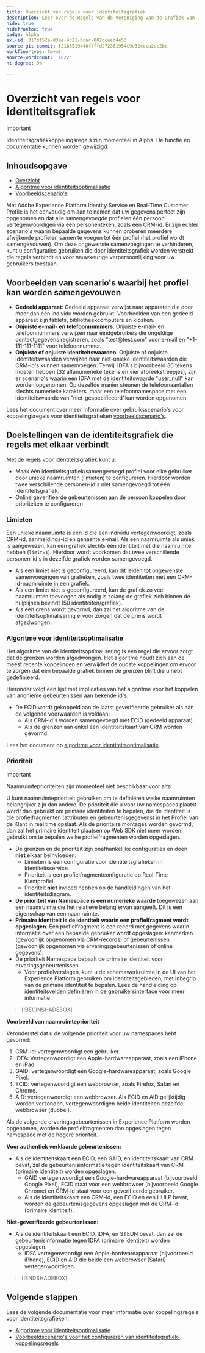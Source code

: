 ```yaml
---
title: Overzicht van regels voor identiteitsgrafiek
description: Leer over de Regels van de Vereniging van de Grafiek van Identiteit in de Dienst van de Identiteit.
hide: true
hidefromtoc: true
badge: Alpha
exl-id: 317df52a-d3ae-4c21-bcac-802dceed4e53
source-git-commit: f21b5519440f7ffd272361954c9e32ccca2ec2bc
workflow-type: tm+mt
source-wordcount: '1022'
ht-degree: 0%

---
```


# Overzicht van regels voor identiteitsgrafiek

>[!IMPORTANT]
>
>Identiteitsgrafiekkoppelingsregels zijn momenteel in Alpha. De functie en documentatie kunnen worden gewijzigd.

## Inhoudsopgave

* [Overzicht](./overview.md)
* [Algoritme voor identiteitsoptimalisatie](./identity-optimization-algorithm.md)
* [Voorbeeldscenario&#39;s](./example-scenarios.md)

Met Adobe Experience Platform Identity Service en Real-Time Customer Profile is het eenvoudig om aan te nemen dat uw gegevens perfect zijn opgenomen en dat alle samengevoegde profielen één persoon vertegenwoordigen via een personenteken, zoals een CRM-id. Er zijn echter scenario&#39;s waarin bepaalde gegevens kunnen proberen meerdere afwijkende profielen samen te voegen tot één profiel (het profiel wordt samengevouwen). Om deze ongewenste samenvoegingen te verhinderen, kunt u configuraties gebruiken die door identiteitsgrafiek worden verstrekt die regels verbindt en voor nauwkeurige verpersoonlijking voor uw gebruikers toestaan.

## Voorbeelden van scenario&#39;s waarbij het profiel kan worden samengevouwen

* **Gedeeld apparaat**: Gedeeld apparaat verwijst naar apparaten die door meer dan één individu worden gebruikt. Voorbeelden van een gedeeld apparaat zijn tablets, bibliotheekcomputers en kiosken.
* **Onjuiste e-mail- en telefoonnummers**: Onjuiste e-mail- en telefoonnummers verwijzen naar eindgebruikers die ongeldige contactgegevens registreren, zoals &quot;test<span>@test.com&quot; voor e-mail en &quot;+1-111-111-1111&quot; voor telefoonnummer.
* **Onjuiste of onjuiste identiteitswaarden**: Onjuiste of onjuiste identiteitswaarden verwijzen naar niet-unieke identiteitswaarden die CRM-id&#39;s kunnen samenvoegen. Terwijl IDFA&#39;s bijvoorbeeld 36 tekens moeten hebben (32 alfanumerieke tekens en vier afbreekstreepjes), zijn er scenario&#39;s waarin een IDFA met de identiteitswaarde &quot;user_null&quot; kan worden opgenomen. Op dezelfde manier steunen de telefoonaantallen slechts numerieke karakters, maar een telefoonnamespace met een identiteitswaarde van &quot;niet-gespecificeerd&quot;kan worden opgenomen.

Lees het document over meer informatie over gebruiksscenario&#39;s voor koppelingsregels voor identiteitsgrafieken [voorbeeldscenario&#39;s](./example-scenarios.md).

## Doelstellingen van de identiteitsgrafiek die regels met elkaar verbindt

Met de regels voor identiteitsgrafiek kunt u:

* Maak één identiteitsgrafiek/samengevoegd profiel voor elke gebruiker door unieke naamruimten (limieten) te configureren. Hierdoor worden twee verschillende personen-id&#39;s niet samengevoegd tot één identiteitsgrafiek.
* Online geverifieerde gebeurtenissen aan de persoon koppelen door prioriteiten te configureren

### Limieten

Een unieke naamruimte is een id die een individu vertegenwoordigt, zoals CRM-id, aanmeldings-id en gehashte e-mail. Als een naamruimte als uniek is aangewezen, kan een grafiek slechts één identiteit met die naamruimte hebben (`limit=1`). Hierdoor wordt voorkomen dat twee verschillende personen-id&#39;s in dezelfde grafiek worden samengevoegd.

* Als een limiet niet is geconfigureerd, kan dit leiden tot ongewenste samenvoegingen van grafieken, zoals twee identiteiten met een CRM-id-naamruimte in een grafiek.
* Als een limiet niet is geconfigureerd, kan de grafiek zo veel naamruimten toevoegen als nodig is zolang de grafiek zich binnen de hulplijnen bevindt (50 identiteiten/grafiek).
* Als een grens wordt gevormd, dan zal het algoritme van de identiteitsoptimalisering ervoor zorgen dat de grens wordt afgedwongen.

### Algoritme voor identiteitsoptimalisatie

Het algoritme van de identiteitsoptimalisering is een regel die ervoor zorgt dat de grenzen worden afgedwongen. Het algoritme houdt zich aan de meest recente koppelingen en verwijdert de oudste koppelingen om ervoor te zorgen dat een bepaalde grafiek binnen de grenzen blijft die u hebt gedefinieerd.

Hieronder volgt een lijst met implicaties van het algoritme voor het koppelen van anonieme gebeurtenissen aan bekende id&#39;s:

* De ECID wordt gekoppeld aan de laatst geverifieerde gebruiker als aan de volgende voorwaarden is voldaan:
   * Als CRM-id&#39;s worden samengevoegd met ECID (gedeeld apparaat).
   * Als de grenzen aan enkel één identiteitskaart van CRM worden gevormd.

Lees het document op [algoritme voor identiteitsoptimalisatie](./identity-optimization-algorithm.md).

### Prioriteit

>[!IMPORTANT]
>
>Naamruimteprioriteiten zijn momenteel niet beschikbaar voor alfa.

U kunt naamruimteprioriteit gebruiken om te definiëren welke naamruimten belangrijker zijn dan andere. De prioriteit die u voor uw namespaces plaatst wordt dan gebruikt om primaire identiteiten te bepalen, die de identiteit is die profielfragmenten (attributen en gebeurtenisgegevens) in het Profiel van de Klant in real time opslaat. Als de prioritaire montages worden gevormd, dan zal het primaire identiteit plaatsen op Web SDK niet meer worden gebruikt om te bepalen welke profielfragmenten worden opgeslagen.

* De grenzen en de prioriteit zijn onafhankelijke configuraties en doen **niet** elkaar beïnvloeden:
   * Limieten is een configuratie voor identiteitsgrafieken in Identiteitsservice.
   * Prioriteit is een profielfragmentconfiguratie op Real-Time Klantprofiel.
   * Prioriteit **niet** invloed hebben op de handleidingen van het identiteitsdiagram.
* **De prioriteit van Namespace is een numerieke waarde** toegewezen aan een naamruimte die het relatieve belang ervan aangeeft. Dit is een eigenschap van een naamruimte.
* **Primaire identiteit is de identiteit waarin een profielfragment wordt opgeslagen**. Een profielfragment is een record met gegevens waarin informatie over een bepaalde gebruiker wordt opgeslagen: kenmerken (gewoonlijk opgenomen via CRM-records) of gebeurtenissen (gewoonlijk opgenomen via ervaringsgebeurtenissen of online gegevens).
* De prioriteit Namespace bepaalt de primaire identiteit voor ervaringsgebeurtenissen.
   * Voor profielverslagen, kunt u de schemawerkruimte in de UI van het Experience Platform gebruiken om identiteitsgebieden, met inbegrip van de primaire identiteit te bepalen. Lees de handleiding op [identiteitsvelden definiëren in de gebruikersinterface](../../xdm/ui/fields/identity.md) voor meer informatie .

>[!BEGINSHADEBOX]

**Voorbeeld van naamruimteprioriteit**

Veronderstel dat u de volgende prioriteit voor uw namespaces hebt gevormd:

1. CRM-id: vertegenwoordigt een gebruiker.
2. IDFA: Vertegenwoordigt een Apple-hardwareapparaat, zoals een iPhone en iPad.
3. GAID: vertegenwoordigt een Google-hardwareapparaat, zoals Google Pixel.
4. ECID: vertegenwoordigt een webbrowser, zoals Firefox, Safari en Chrome.
5. AID: vertegenwoordigt een webbrowser.
Als ECID en AID gelijktijdig worden verzonden, vertegenwoordigen beide identiteiten dezelfde webbrowser (dubbel).

Als de volgende ervaringsgebeurtenissen in Experience Platform worden opgenomen, worden de profielfragmenten dan opgeslagen tegen namespace met de hogere prioriteit.

**Voor authentiek verklaarde gebeurtenissen:**

* Als de identiteitskaart een ECID, een GAID, en identiteitskaart van CRM bevat, zal de gebeurtenisinformatie tegen identiteitskaart van CRM (primaire identiteit) worden opgeslagen.
   * GAID vertegenwoordigt een Google-hardwareapparaat (bijvoorbeeld Google Pixel), ECID staat voor een webbrowser (bijvoorbeeld Google Chrome) en CRM-id staat voor een geverifieerde gebruiker.
   * Als de identiteitskaart een CRM-id, een ECID en een HULP bevat, worden de gebeurtenisgegevens opgeslagen met de CRM-id (primaire identiteit).

**Niet-geverifieerde gebeurtenissen:**

* Als de identiteitskaart een ECID, IDFA, en STEUN bevat, dan zal de gebeurtenisinformatie tegen IDFA (primaire identiteit) worden opgeslagen.
   * IDFA vertegenwoordigt een Apple-hardwareapparaat (bijvoorbeeld iPhone), ECID en AID die beide een webbrowser (Safari) vertegenwoordigen.

>[!ENDSHADEBOX]

## Volgende stappen

Lees de volgende documentatie voor meer informatie over koppelingsregels voor identiteitsgrafieken:

* [Algoritme voor identiteitsoptimalisatie](./identity-optimization-algorithm.md)
* [Voorbeeldscenario&#39;s voor het configureren van identiteitsgrafiek-koppelingsregels](./example-scenarios.md)
